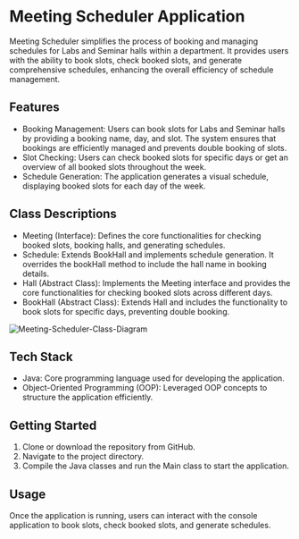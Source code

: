 # Meeting Scheduler Application

Meeting Scheduler simplifies the process of booking and managing schedules for Labs and Seminar halls within a department. It provides users with the ability to book slots, check booked slots, and generate comprehensive schedules, enhancing the overall efficiency of schedule management.

## Features

- Booking Management: Users can book slots for Labs and Seminar halls by providing a booking name, day, and slot. The system ensures that bookings are efficiently managed and prevents double booking of slots.
- Slot Checking: Users can check booked slots for specific days or get an overview of all booked slots throughout the week.
- Schedule Generation: The application generates a visual schedule, displaying booked slots for each day of the week.

## Class Descriptions

- Meeting (Interface): Defines the core functionalities for checking booked slots, booking halls, and generating schedules.
- Schedule: Extends BookHall and implements schedule generation. It overrides the bookHall method to include the hall name in booking details.
- Hall (Abstract Class): Implements the Meeting interface and provides the core functionalities for checking booked slots across different days.
- BookHall (Abstract Class): Extends Hall and includes the functionality to book slots for specific days, preventing double booking.

![Meeting-Scheduler-Class-Diagram](https://github.com/santhoshprabhuV2003/meeting-scheduler/assets/138225962/55718818-869e-493c-a280-b8ca03e1dd54)

## Tech Stack

- Java: Core programming language used for developing the application.
- Object-Oriented Programming (OOP): Leveraged OOP concepts to structure the application efficiently.

## Getting Started

1. Clone or download the repository from GitHub.
2. Navigate to the project directory.
3. Compile the Java classes and run the Main class to start the application.

## Usage

Once the application is running, users can interact with the console application to book slots, check booked slots, and generate schedules.
